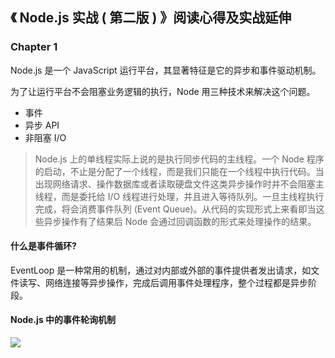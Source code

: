 ## 《 Node.js 实战 ( 第二版 ) 》阅读心得及实战延伸

### Chapter 1

Node.js 是一个 JavaScript 运行平台，其显著特征是它的异步和事件驱动机制。

为了让运行平台不会阻塞业务逻辑的执行，Node 用三种技术来解决这个问题。

* 事件
* 异步 API
* 非阻塞 I/O

> Node.js 上的单线程实际上说的是执行同步代码的主线程。一个 Node 程序的启动，不止是分配了一个线程，而是我们只能在一个线程中执行代码。当出现网络请求、操作数据库或者读取硬盘文件这类异步操作时并不会阻塞主线程，而是委托给 I/O 线程进行处理，并且进入等待队列。一旦主线程执行完成，将会消费事件队列 (Event Queue)。从代码的实现形式上来看即当这些异步操作有了结果后 Node 会通过回调函数的形式来处理操作的结果。

#### 什么是事件循环?

EventLoop 是一种常用的机制，通过对内部或外部的事件提供者发出请求，如文件读写、网络连接等异步操作，完成后调用事件处理程序，整个过程都是异步阶段。

#### Node.js 中的事件轮询机制

![](https://user-gold-cdn.xitu.io/2018/5/21/163817de4a1ca52c?imageView2/0/w/1280/h/960/format/webp/ignore-error/1)



